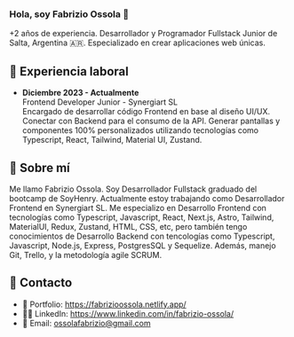 ### Hola, soy Fabrizio Ossola 👋

+2 años de experiencia. Desarrollador y Programador Fullstack Junior de Salta, Argentina 🇦🇷. Especializado en crear aplicaciones web únicas.

## 💼 Experiencia laboral

* **Diciembre 2023 - Actualmente**  
  Frontend Developer Junior - Synergiart SL
  <br />
  Encargado de desarrollar código Frontend en base al diseño UI/UX. Conectar con Backend para el consumo de la API. Generar pantallas y componentes 100% personalizados utilizando tecnologías como Typescript, React, Tailwind, Material UI, Zustand.

## 🙋 Sobre mí

Me llamo Fabrizio Ossola. Soy Desarrollador Fullstack graduado del bootcamp de SoyHenry. Actualmente estoy trabajando como Desarrollador Frontend en Synergiart SL.
Me especializo en Desarrollo Frontend con tecnologías como Typescript, Javascript, React, Next.js, Astro, Tailwind, MaterialUI, Redux, Zustand, HTML, CSS, etc, pero también tengo conocimientos de Desarrollo Backend con tencologías como Typescript, Javascript, Node.js, Express, PostgresSQL y Sequelize.
Además, manejo Git, Trello, y la metodología agile SCRUM.

## 📩 Contacto 

* 💼 Portfolio: https://fabrizioossola.netlify.app/
* 👨‍💻 LinkedIn: https://www.linkedin.com/in/fabrizio-ossola/
* 📧 Email: ossolafabrizio@gmail.com
